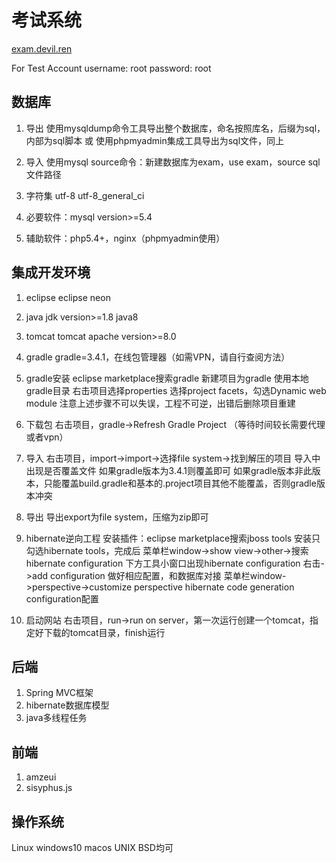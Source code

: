 # 考试系统

[exam.devil.ren](http://exam.devil.ren)

For Test Account
username: root
password: root

## 数据库

1. 导出
使用mysqldump命令工具导出整个数据库，命名按照库名，后缀为sql，内部为sql脚本
或
使用phpmyadmin集成工具导出为sql文件，同上

2. 导入
使用mysql source命令：新建数据库为exam，use exam，source sql文件路径

3. 字符集
utf-8 utf-8_general_ci

4. 必要软件：mysql version>=5.4

5. 辅助软件：php5.4+，nginx（phpmyadmin使用）


## 集成开发环境

1. eclipse
eclipse neon

2. java
jdk version>=1.8 java8

3. tomcat
tomcat apache version>=8.0

4. gradle
gradle=3.4.1，在线包管理器（如需VPN，请自行查阅方法）

5. gradle安装
eclipse marketplace搜索gradle
新建项目为gradle
使用本地gradle目录
右击项目选择properties
选择project facets，勾选Dynamic web module
注意上述步骤不可以失误，工程不可逆，出错后删除项目重建

6. 下载包
右击项目，gradle->Refresh Gradle Project
（等待时间较长需要代理或者vpn）

7. 导入
右击项目，import->import->选择file system->找到解压的项目
导入中出现是否覆盖文件
如果gradle版本为3.4.1则覆盖即可
如果gradle版本非此版本，只能覆盖build.gradle和基本的.project项目其他不能覆盖，否则gradle版本冲突

8. 导出
导出export为file system，压缩为zip即可

9. hibernate逆向工程
安装插件：eclipse marketplace搜索jboss tools
安装只勾选hibernate tools，完成后
菜单栏window->show view->other->搜索hibernate configuration
下方工具小窗口出现hibernate configuration
右击->add configuration 做好相应配置，和数据库对接
菜单栏window->perspective->customize perspective
hibernate code generation configuration配置

10. 启动网站
右击项目，run->run on server，第一次运行创建一个tomcat，指定好下载的tomcat目录，finish运行

## 后端
1. Spring MVC框架
2. hibernate数据库模型
3. java多线程任务

## 前端
1. amzeui
2. sisyphus.js

## 操作系统
Linux windows10 macos UNIX BSD均可
